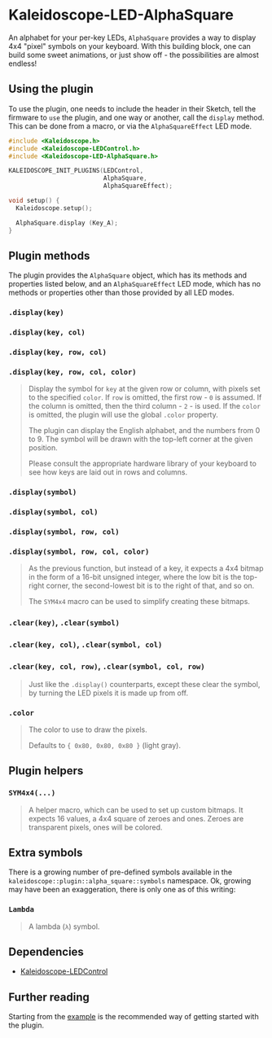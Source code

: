 # Kaleidoscope-LED-AlphaSquare

An alphabet for your per-key LEDs, `AlphaSquare` provides a way to display 4x4
"pixel" symbols on your keyboard. With this building block, one can build some
sweet animations, or just show off - the possibilities are almost endless!

## Using the plugin

To use the plugin, one needs to include the header in their Sketch, tell the
firmware to `use` the plugin, and one way or another, call the `display` method.
This can be done from a macro, or via the `AlphaSquareEffect` LED mode.

```c++
#include <Kaleidoscope.h>
#include <Kaleidoscope-LEDControl.h>
#include <Kaleidoscope-LED-AlphaSquare.h>

KALEIDOSCOPE_INIT_PLUGINS(LEDControl,
                          AlphaSquare,
                          AlphaSquareEffect);

void setup() {
  Kaleidoscope.setup();

  AlphaSquare.display (Key_A);
}
```

## Plugin methods

The plugin provides the `AlphaSquare` object, which has its methods and
properties listed below, and an `AlphaSquareEffect` LED mode, which has no
methods or properties other than those provided by all LED modes.

### `.display(key)`
### `.display(key, col)`
### `.display(key, row, col)`
### `.display(key, row, col, color)`

> Display the symbol for `key` at the given row or column, with pixels set to
> the specified `color`. If `row` is omitted, the first row - `0` is assumed. If
> the column is omitted, then the third column - `2` - is used.
> If the `color` is omitted, the plugin will use the global `.color` property.
>
> The plugin can display the English alphabet, and the numbers from 0 to 9. The
> symbol will be drawn with the top-left corner at the given position.
>
> Please consult the appropriate hardware library of your keyboard to see how
> keys are laid out in rows and columns.

### `.display(symbol)`
### `.display(symbol, col)`
### `.display(symbol, row, col)`
### `.display(symbol, row, col, color)`

> As the previous function, but instead of a key, it expects a 4x4 bitmap in
> the form of a 16-bit unsigned integer, where the low bit is the top-right
> corner, the second-lowest bit is to the right of that, and so on.
>
> The `SYM4x4` macro can be used to simplify creating these bitmaps.

### `.clear(key)`, `.clear(symbol)`
### `.clear(key, col)`, `.clear(symbol, col)`
### `.clear(key, col, row)`, `.clear(symbol, col, row)`

> Just like the `.display()` counterparts, except these clear the symbol, by
> turning the LED pixels it is made up from off.

### `.color`

> The color to use to draw the pixels.
>
> Defaults to `{ 0x80, 0x80, 0x80 }` (light gray).

## Plugin helpers

### `SYM4x4(...)`

> A helper macro, which can be used to set up custom bitmaps. It expects 16
> values, a 4x4 square of zeroes and ones. Zeroes are transparent pixels, ones
> will be colored.

## Extra symbols

There is a growing number of pre-defined symbols available in the
`kaleidoscope::plugin::alpha_square::symbols` namespace. Ok, growing may have
been an exaggeration, there is only one as of this writing:

### `Lambda`

> A lambda (`λ`) symbol.

## Dependencies

* [Kaleidoscope-LEDControl](LEDControl.md)

## Further reading

Starting from the [example][plugin:example] is the recommended way of getting
started with the plugin.

 [plugin:example]: ../../examples/LED-AlphaSquare/LED-AlphaSquare.ino
